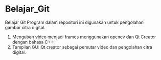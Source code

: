 # Belajar_Git
Belajar Git
Program dalam repositori ini digunakan untuk pengolahan gambar citra digital.
1. Mengubah video menjadi frames menggunakan opencv dan Qt Creator dengan bahasa C++.
2. Tampilan GUI Qt creator sebagai pemutar video dan pengolahan citra digital.

